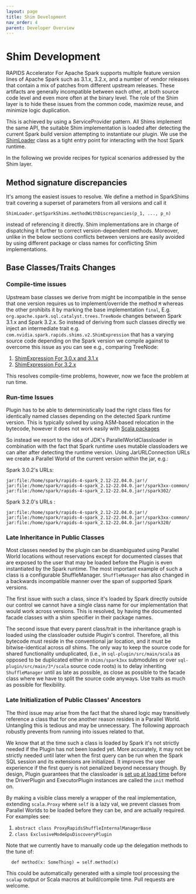 ```yaml
---
layout: page
title: Shim Development
nav_order: 4
parent: Developer Overview
---
```

# Shim Development

RAPIDS Accelerator For Apache Spark supports multiple feature version lines of 
Apache Spark such as 3.1.x, 3.2.x, and a number of vendor releases that contain
a mix of patches from different upstream releases. These artifacts are generally 
incompatible between each other, at both source code level and even more often 
at the binary level. The role of the Shim layer is to hide these issues from the 
common code, maximize reuse, and minimize logic duplication. 

This is achieved by using a ServiceProvider pattern. All Shims implement the same API, 
the suitable Shim implementation is loaded after detecting the current Spark build version
attempting to instantiate our plugin. We use the
[ShimLoader](https://github.com/NVIDIA/spark-rapids/blob/main/sql-plugin/src/main/scala/com/nvidia/spark/rapids/ShimLoader.scala)
class as a tight entry point for interacting with the host Spark runtime.

In the following we provide recipes for typical scenarios addressed by the Shim layer.

## Method signature discrepancies 

It's among the easiest issues to resolve. We define a method in SparkShims
trait covering a superset of parameters from all versions and call it 
```
ShimLoader.getSparkShims.methodWithDiscrepancies(p_1, ..., p_n)
```
instead of referencing it directly. Shim implementations are in charge of dispatching it further 
to correct version-dependent methods. Moreover, unlike in the below sections 
conflicts between versions are easily avoided by using different package or class names 
for conflicting Shim implementations. 

## Base Classes/Traits Changes 

### Compile-time issues
Upstream base classes we derive from might be incompatible in the sense that one version
requires us to implement/override the method `M` whereas the other prohibits it by marking
the base implementation `final`, E.g. `org.apache.spark.sql.catalyst.trees.TreeNode` changes
between Spark 3.1.x and Spark 3.2.x. So instead of deriving from such classes directly we 
inject an intermediate trait e.g. `com.nvidia.spark.rapids.shims.v2.ShimExpression` that
has a varying source code depending on the Spark version we compile against to overcome this
issue as you can see e.g., comparing TreeNode:
1. [ShimExpression For 3.0.x and 3.1.x](https://github.com/NVIDIA/spark-rapids/blob/main/sql-plugin/src/main/post320-treenode/scala/com/nvidia/spark/rapids/shims/v2/TreeNode.scala#L23)
2. [ShimExpression For 3.2.x](https://github.com/NVIDIA/spark-rapids/blob/main/sql-plugin/src/main/pre320-treenode/scala/com/nvidia/spark/rapids/shims/v2/TreeNode.scala#L23)

This resolves compile-time problems, however, now we face the problem at run time.

### Run-time Issues

Plugin has to be able to deterministically load the right class files 
for identically named classes depending on the detected
Spark runtime version. This is typically solved by using ASM-based relocation in the bytecode, 
however it does not work easily with
[Scala packages](https://contributors.scala-lang.org/t/scala-signature-layout/3327/4)

So instead we resort to the idea of JDK's ParallelWorldClassloader in combination with the fact that
Spark runtime uses mutable classloaders we can alter after detecting the runtime version.
Using JarURLConnection URLs we create a Parallel World of the current version within the jar, e.g.:

Spark 3.0.2's URLs:
```
jar:file:/home/spark/rapids-4-spark_2.12-22.04.0.jar!/
jar:file:/home/spark/rapids-4-spark_2.12-22.04.0.jar!/spark3xx-common/
jar:file:/home/spark/rapids-4-spark_2.12-22.04.0.jar!/spark302/
```

Spark 3.2.0's URLs :    
```
jar:file:/home/spark/rapids-4-spark_2.12-22.04.0.jar!/
jar:file:/home/spark/rapids-4-spark_2.12-22.04.0.jar!/spark3xx-common/
jar:file:/home/spark/rapids-4-spark_2.12-22.04.0.jar!/spark320/
```

### Late Inheritance in Public Classes

Most classes needed by the plugin can be disambiguated using Parallel World locations without 
reservations except for documented classes that are exposed to the user that may be loaded before 
the Plugin is even instantiated by the Spark runtime. The most important example of such a class
is a configurable ShuffleManager. `ShuffleManager` has also changed in a backwards incompatible 
manner over the span of supported Spark versions. 

The first issue with such a class, since it's loaded by Spark directly outside our control we 
cannot have a single class name for our implementation that would work across versions. This is resolved,
by having the documented facade classes with a shim specifier in their package names.

The second issue that every parent class/trait in the inheritance graph is loaded using the classloader outside 
Plugin's control. Therefore, all this bytecode must reside in the conventional jar location, and it must 
be bitwise-identical across *all* shims. The only way to keep the source code for shared functionality unduplicated,
(i.e., in `sql-plugin/src/main/scala` as opposed to be duplicated either in `shims/spark3xx` submodules or over
`sql-plugin/src/main/3*/scala` source code roots) is to delay inheriting `ShuffleManager` until as late as possible, 
as close as possible to the facade class where we have to split the source code anyways. Use traits as much 
as possible for flexibility. 

### Late Initialization of Public Classes' Ancestors
 
The third issue may arise from the fact that the shared logic may transitively reference a class that 
for one another reason resides in a Parallel World. Untangling this is tedious and may be unnecessary.
The following approach robustly prevents from running into issues related to that. 

We know that at the time such a class is loaded by Spark it's not strictly needed if the Plugin 
has not been loaded yet. More accurately, it may not be strictly needed until later when the first 
query can be run when the Spark SQL session and its extensions are initialized. It improves the 
user experience if the first query is not penalized beyond necessary though. By design, Plugin guarantees 
that the classloader is 
[set up at load time](https://github.com/NVIDIA/spark-rapids/blob/main/sql-plugin/src/main/scala/com/nvidia/spark/SQLPlugin.scala#L29)
before the DriverPlugin and ExecutorPlugin instances are called the `init` method on. 

By making a visible class merely a wrapper of the real implementation, extending `scala.Proxy` where `self` is a lazy
val, we prevent classes from Parallel Worlds to be loaded before they can be, and are actually required. 
For examples see:

1. `abstract class ProxyRapidsShuffleInternalManagerBase`
2. `class ExclusiveModeGpuDiscoveryPlugin`

Note that we currently have to manually code up the delegation methods to the tune of:
```
  def method(x: SomeThing) = self.method(x)
```
This could be automatically generated with a simple tool processing the `scalap` output or Scala macros at 
build/compile time. Pull requests are welcome.
